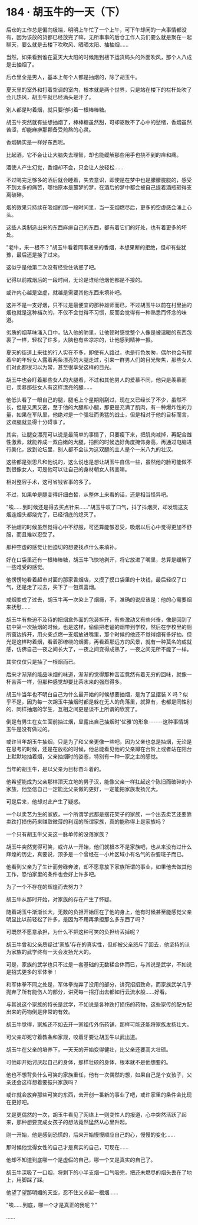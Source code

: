 <link rel="stylesheet" href="../styles/text.css" />
<h1>184 · 胡玉牛的一天（下）</h1>

后仓的工作总是偏向极端，明明上午忙了一个上午，可下午却闲的一点事情都没有，因为该放的货都已经放完了嘛，无所事事的后仓工作人员们要么就是聚在一起聊天，要么就是去楼下吹吹风、晒晒太阳、抽抽烟......

当然，如果看到谁在夏天大太阳的时候跑到楼下运货码头的外面吹风，那个人八成是去抽烟了。

后仓里全是男人，基本上每个人都是抽烟的，除了胡玉牛。

夏天里的室外和打着空调的室内，根本就是两个世界，只是站在楼下的栏杆处吹了会儿热风，胡玉牛就已经满头是汗了。

别人都是叼着烟，就只要他叼着一根棒棒糖。

胡玉牛突然就有些想抽烟了，棒棒糖虽然甜，可却驱散不了心中的愁绪，香烟虽然苦涩，却能麻痹那颗备受煎熬的心灵。

香烟确实是一样好东西呢。

比起酒，它不会让让大脑失去理智，却也能缓解那些用手也挠不到的痒和痛。

酒使人产生幻觉，香烟却不会，只会让人放轻松......

不过喝完足够多的酒后就会睡着，失去意识，即使是在梦中也是朦朦胧胧的，感受不到太多的痛苦，哪怕原本是噩梦的梦，在酒后的梦中都会被自己提着酒瓶砸得支离破碎。

烟的效果只持续在吸烟的那一段时间里，当一支烟燃尽后，更多的空虚感会涌上心头。

这些人类制造出来的东西麻痹自己的东西，都有着它们的好处，也有着更多的坏处。

"老牛，来一根不？"胡玉牛看着同事递来的香烟，本想果断的拒绝，但却有些犹豫，最后还是接了过来。

这似乎是他第二次没有经受住诱惑了吧。

记得以前戒烟后的一段时间，无论是谁给他烟他都是不接的。

或许内心越是空虚，就越是需要其他东西来填补吧。

这并不是一支好烟，只不过是最便宜的那种雄师而已，不过胡玉牛以前在村里抽的烟也就是这种档次的，不仅不会觉得不习惯，反而会觉得有一种熟悉而怀念的味道。

劣质的烟草味涌入口中，钻入他的肺里，让他顿时感觉整个人像是被温暖的东西包裹了一样，轻松了许多，大脑也有些凉凉的，让他感到精神一振。

夏天的街道上来往的行人实在不多，即使有人路过，也是行色匆匆，偶尔也会有撑着伞的年轻女人露着两条漂亮的大腿走过，引来一群男人们的目光聚焦，那些女人们对此都很习以为常，甚至很享受这样的目光。

胡玉牛也会盯着那些女人的大腿看，不过和其他男人的爱慕不同，他只是羡慕而已，羡慕那些女人有这样漂亮的腿......

他低头看了一眼自己的腿，腿毛上个星期刚刮过，现在又已经长了不少，虽然不长，但是又黑又密，至于他的大腿和小腿，那更是充满了肌肉，有一种爆炸性的力量，如果在军队里，他绝对是一个强壮而勇猛的战士，但是相对于他的目标而言，这双腿就显得十分碍事了。

其实，让腿变漂亮可以说是最简单的事情了，只要瘦下来，把肌肉减掉，再配合雌性激素，就能养成一双白嫩的大腿，拍照的时候选好角度掩饰身高，再通过电脑进行美化，放到论坛里，别人都不会认为这双腿的主人是个一米八九的壮汉。

这些都是张思凡和他说的，这么说也是想让胡玉牛自信一些，虽然他的脸可能做不到很像女人，可是他可以让自己的身材朝女人转变嘛。

相对整容手术，这可省钱省事的多了。

不过，如果单是腿变得纤细白皙，从整体上来看的话，还是相当怪异吧。

"唉......到时候还是得去买点针来......"胡玉牛叹了口气，抖了抖烟灰，却发现这支烟连烟头都烧完了，已经彻底的熄灭了。

不抽烟的时候虽然觉得心中不舒服，可还算能够忍受，吸烟以后心中觉得更加不舒服，而且难以忍受了。

那种空虚的感觉让他迫切的想要找点什么来填补。

好在口袋里还有一根棒棒糖，胡玉牛飞快地剥开，将它放进了嘴里，总算是缓解了一些难受的感觉。

他愣愣地看着超市对面的那家香烟店，又摸了摸口袋里的十块钱，最后轻叹了口气，还是走了过去，买下了一包双喜烟。

戒烟变成了过去，胡玉牛再一次染上了烟瘾，不，准确的说应该是：他的心需要烟来抚慰......

胡玉牛有些迫不及待的把烟盒外面的包装拆开，有些激动又有些兴奋，像是回到了初中第一次抽烟的时候，也是这样，偷偷把老爸的烟带到学校，然后在学校里的厕所窗边拆开，用火柴点燃一支烟放进嘴里，那个时候的他还不觉得烟有多好抽，但光是这样叼着烟，看着那缭绕的烟雾，再看着那远方的风景，就有一种莫名的成就感，仿佛自己一夜之间长大了，一夜之间变得成熟了，一夜之间无所不能了一样。

其实仅仅只是抽了一根烟而已。

后来才渐渐的能品味烟的味道，渐渐的觉得那种苦涩竟然有着无穷的回味，就像一杯苦茶一样，但那种感觉却要比茶水来的强烈得多。

胡玉牛当年也不明白自己为什么最开始的时候想要抽烟，是为了显摆装 X 吗？似乎不是，因为每一次胡玉牛抽烟时都是躲在无人的角落里，就算有，也都是同性别的、同样抽烟的学生，互相之间更是谈不上所谓的欣赏了。

倒是有男生在女生面前抽过烟，显露出自己抽烟时'优雅'的形象------这种事情胡玉牛是没有做过的。

或许当年胡玉牛抽烟，只是为了和父亲更像一些吧，因为父亲也总是抽烟，无论是在思考的时候，还是在放松的时候，他总能看见他的父亲蹲在台阶上或者站在阳台上默默地抽着烟，父亲抽烟时的姿态，特别有一种一家之主的感觉。

当年的胡玉牛，是以父亲为目标奋斗着的。

他希望能成为父亲那样顶天立地的男子汉，能像父亲一样扛起这个陈旧而破碎的小家族，他坚信自己一定能比父亲做的更好，一定能把家族发扬光大。

可是后来，他却对此产生了疑惑。

一个以卖艺为生的家族，一个所谓学武都是摆花架子的家族，一个出去卖艺还要靠卖跌打损伤药来赚取微薄的利润的所谓家族，真的能称得上是家族吗？

一个只有胡玉牛父亲这一脉单传的没落家族？

胡玉牛突然觉得可笑，或许从一开始，他们就根本不是家族吧，也从来没有过什么辉煌的历史，真要说，顶多是一个曾经在一小片区域小有名气的杂耍班子而已。

他看到父亲为了生计而劳碌奔波，却不愿意放下家族所谓的事业，如果他去做其他工作，恐怕家里的条件也会好上许多吧。

为了一个不存在的辉煌而去努力？

胡玉牛从那时开始，对家族的存在产生了怀疑。

随着胡玉牛渐渐长大，无数的负担开始压在了他的身上，他有时候甚至能感觉父亲明显比以前轻松了许多，是因为不用再承担那么多东西了吗？

可既然不愿意承担，为什么不把这种可笑的负担给丢掉呢？

胡玉牛曾和父亲质疑过'家族'存在的真实性，但却被父亲怒斥了回去，他坚持的认为家族的武学终有一天会发扬光大的。

可是，家族的武学也只不过是一套基础的无数糅合体而已，与其说是武学，不如说是招式更多的军体拳！

和军体拳不同之处是，军体拳抛弃了没用的部分，讲究招招致命，而家族武学几乎抛弃了所有能伤人的部分，讲究每一招打出去都如行云流水般......好看。

与其说这个家族的特长是武学，不如说是各种跌打损伤的药物，这些家传的配方配出来的药物倒是非常的有效。

胡玉牛觉得，家族还不如去开一家祖传外伤药铺，那样可能还能将家族发扬壮大。

可父亲却死守着教条和家规，咬着牙要让胡玉牛以武出道。

胡玉牛在父亲的培养下，一天天的开始变得健壮，比父亲还要高大壮硕。

可他却开始讨厌起自己的身体，那样壮硕的身体，根本就不是他想要的。

他也不想背负什么可笑的家族重任，他有一次偶然的想，如果自己是个女孩子，父亲还会这样想着要振兴家族吗？

或许就会放弃那些可笑的东西，去开创一番新的事业了吧，或许家里的条件会比现在更好吧。

又是更偶然的一次，胡玉牛看见了网络上一则变性人的报道，心中突然活跃了起来，那种想要变成女孩子的想法竟然猛然从心里升起。

刚一开始，他是感到恐慌的，后来开始慢慢顺应自己的心，慢慢的变化......

那时候他觉得女性的自己才是真实的自己，可现在......

他却不知道到底哪一个是虚假的自己，哪一个又是真实的自己了。

胡玉牛深吸了一口烟，将剩下的小半支烟一口气吸完，把还未燃尽的烟头丢在了地上，用脚踩了踩。

他望了望那明媚的天空，忍不住又点起一根烟......

"唉......到底，哪一个才是真正的我呢？"

......
